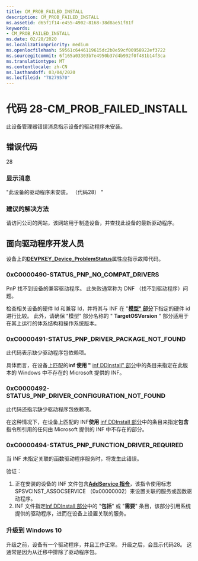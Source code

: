 ```yaml
---
title: CM_PROB_FAILED_INSTALL
description: CM_PROB_FAILED_INSTALL
ms.assetid: d65f1f14-e455-4902-8168-38d8ae51f81f
keywords:
- CM_PROB_FAILED_INSTALL
ms.date: 02/28/2020
ms.localizationpriority: medium
ms.openlocfilehash: 59561c6446119615dc2b0e59cf00958922ef3722
ms.sourcegitcommit: 6f165a03303b7e4950b37d4b992f0f481b14f3ca
ms.translationtype: MT
ms.contentlocale: zh-CN
ms.lasthandoff: 03/04/2020
ms.locfileid: "78279570"
---
```

# <a name="code-28---cm_prob_failed_install"></a>代码 28-CM_PROB_FAILED_INSTALL

此设备管理器错误消息指示设备的驱动程序未安装。

## <a name="error-code"></a>错误代码

28

### <a name="display-message"></a>显示消息

"此设备的驱动程序未安装。 （代码28） "

### <a name="recommended-resolution"></a>建议的解决方法

请访问公司的网站，该网站用于制造设备，并查找此设备的最新驱动程序。


## <a name="for-driver-developers"></a>面向驱动程序开发人员

设备上的[**DEVPKEY_Device_ProblemStatus**](devpkey-device-problemstatus.md)属性应指示故障代码。

### <a name="0xc0000490---status_pnp_no_compat_drivers"></a>0xC0000490-STATUS_PNP_NO_COMPAT_DRIVERS

PnP 找不到设备的兼容驱动程序。 此失败通常称为 DNF （找不到驱动程序）问题。

检查相关设备的硬件 Id 和兼容 Id，并将其与 INF 在 "[**模型" 部分**](inf-models-section.md)下指定的硬件 id 进行比较。  此外，请确保 "模型" 部分名称的 " **TargetOSVersion** " 部分适用于在其上运行的体系结构和操作系统版本。

### <a name="0xc0000491---status_pnp_driver_package_not_found"></a>0xC0000491-STATUS_PNP_DRIVER_PACKAGE_NOT_FOUND

此代码表示缺少驱动程序包依赖项。

具体而言，在设备上匹配的**inf 使用 "** [inf DDInstall" 部分](inf-ddinstall-section.md)中的条目来指定在此版本的 Windows 中不存在的 Microsoft 提供的 INF。

### <a name="0xc0000492---status_pnp_driver_configuration_not_found"></a>0xC0000492-STATUS_PNP_DRIVER_CONFIGURATION_NOT_FOUND

此代码还指示缺少驱动程序包依赖项。

在这种情况下，在设备上匹配的 INF**使用** [inf DDInstall 部分](inf-ddinstall-section.md)中的条目来指定**包含**指令所引用的任何由 Microsoft 提供的 INF 中不存在的部分。

### <a name="0xc0000494---status_pnp_function_driver_required"></a>0xC0000494-STATUS_PNP_FUNCTION_DRIVER_REQUIRED

当 INF 未指定关联的函数驱动程序服务时，将发生此错误。

验证：

1. 正在安装的设备的 INF 文件包含[**AddService 指令**](inf-addservice-directive.md)，该指令使用标志 SPSVCINST_ASSOCSERVICE （0x00000002）来设置关联的服务或函数驱动程序。
2. INF 文件指定[Inf DDInstall 部分](inf-ddinstall-section.md)中的 "**包括**" 或 "**需要**" 条目，该部分引用系统提供的驱动程序，进而在设备上设置关联的服务。

### <a name="upgrade-to-windows-10"></a>升级到 Windows 10

升级之前，设备有一个驱动程序，并且工作正常。 升级之后，会显示代码28。 这通常是因为从迁移中排除了驱动程序包。
